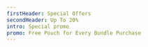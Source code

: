 ```yaml
---
firstHeader: Special Offers
secondHeader: Up To 20%
intro: Special promo
promo: Free Pouch for Every Bundle Purchase
---
```

